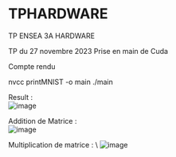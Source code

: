 # TPHARDWARE
TP ENSEA 3A HARDWARE


TP du 27 novembre 2023
Prise en main de Cuda


Compte rendu 

nvcc printMNIST -o main
./main 

Result : \
![image](https://github.com/PriscaCarnot/TPHARDWARE/assets/118208053/a63a006e-678a-4525-b1de-cb579babe634)

Addition de Matrice : \
![image](https://github.com/PriscaCarnot/TPHARDWARE/assets/118208053/0993ac3a-7673-4a6e-82f3-8abd8bc922fb)

Multiplication  de matrice : \ 
![image](https://github.com/PriscaCarnot/TPHARDWARE/assets/118208053/491b3f99-c6ca-4ae1-b13a-ab35357e59d0)


